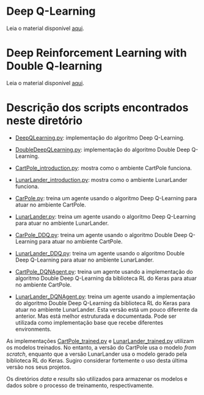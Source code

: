 # Deep Q-Learning

Leia o material disponível [aqui](../../slides/deep_reinforcement_learning.md). 

# Deep Reinforcement Learning with Double Q-learning

Leia o material disponível [aqui](../../slides/double_deep_reinforcement_learning.md).

# Descrição dos scripts encontrados neste diretório

* [DeepQLearning.py](./DeepQLearning.py): implementação do algoritmo Deep Q-Learning.
* [DoubleDeepQLearning.py](./DoubleDeepQLearning.py): implementação do algoritmo Double Deep Q-Learning.
* [CartPole_introduction.py](./CartPole_introduction.py): mostra como o ambiente CartPole funciona.
* [LunarLander_introduction.py](./LunarLander_introduction.py): mostra como o ambiente LunarLander funciona. 
* [CarPole.py](./CartPole.py): treina um agente usando o algoritmo Deep Q-Learning para atuar no ambiente CartPole. 
* [LunarLander.py](./LunarLander.py): treina um agente usando o algoritmo Deep Q-Learning para atuar no ambiente LunarLander.
* [CarPole_DDQ.py](./CartPole_DDQ.py): treina um agente usando o algoritmo Double Deep Q-Learning para atuar no ambiente CartPole. 
* [LunarLander_DDQ.py](./LunarLander_DDQ.py): treina um agente usando o algoritmo Double Deep Q-Learning para atuar no ambiente LunarLander.

* [CartPole_DQNAgent.py](./CartPole_DQNAgent.py): treina um agente usando a implementação do algoritmo Double Deep Q-Learning da biblioteca RL do Keras para atuar no ambiente CartPole.
* [LunarLander_DQNAgent.py](./LunarLander_DQNAgent.py): treina um agente usando a implementação do algoritmo Double Deep Q-Learning da biblioteca RL do Keras para atuar no ambiente LunarLander. Esta versão está um pouco diferente da anterior. Mas está melhor estruturada e documentada. Pode ser utilizada como implementação base que recebe diferentes environments. 

As implementações [CartPole_trained.py](./CartPole_trained.py) e [LunarLander_trained.py](./LunarLander_trained.py) utilizam os modelos treinados. No entanto, a versão do CartPole usa o modelo *from scratch*, enquanto que a versão LunarLander usa o modelo gerado pela biblioteca RL do Keras. Sugiro considerar fortemente o uso desta última versão nos seus projetos. 

Os diretórios *data* e *results* são utilizados para armazenar os modelos e dados sobre o processo de treinamento, respectivamente. 